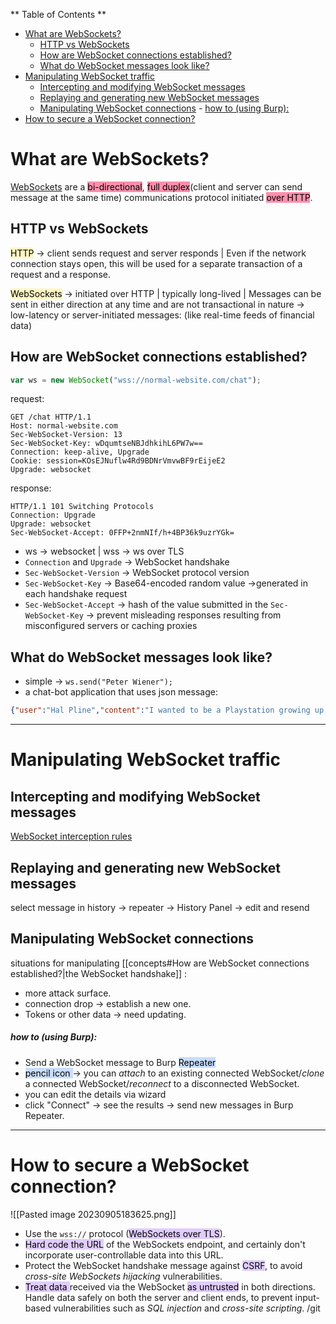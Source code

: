 ** Table of Contents **

- [What are WebSockets?](#What%20are%20WebSockets?)
	- [HTTP vs WebSockets](#HTTP%20vs%20WebSockets)
	- [How are WebSocket connections established?](#How%20are%20WebSocket%20connections%20established?)
	- [What do WebSocket messages look like?](#What%20do%20WebSocket%20messages%20look%20like?)
- [Manipulating WebSocket traffic](#Manipulating%20WebSocket%20traffic)
	- [Intercepting and modifying WebSocket messages](#Intercepting%20and%20modifying%20WebSocket%20messages)
	- [Replaying and generating new WebSocket messages](#Replaying%20and%20generating%20new%20WebSocket%20messages)
	- [Manipulating WebSocket connections](#Manipulating%20WebSocket%20connections)
				- [how to (using Burp):](#how%20to%20(using%20Burp):)
- [How to secure a WebSocket connection?](#How%20to%20secure%20a%20WebSocket%20connection?)

#  What are WebSockets?

[WebSockets](https://portswigger.net/web-security/websockets) are a <mark style="background: #FF5582A6;">bi-directional</mark>, <mark style="background: #FF5582A6;">full duplex</mark>(client and server can send message at the same time) communications protocol initiated <mark style="background: #FF5582A6;">over HTTP</mark>.

## HTTP vs WebSockets

<mark style="background: #FFF3A3A6;">HTTP</mark> -> client sends request and server responds | Even if the network connection stays open, this will be used for a separate transaction of a request and a response.

<mark style="background: #FFF3A3A6;">WebSockets</mark> -> initiated over HTTP | typically long-lived | Messages can be sent in either direction at any time and are not transactional in nature ->  low-latency or server-initiated messages: (like real-time feeds of financial data)
## How are WebSocket connections established?

```js
var ws = new WebSocket("wss://normal-website.com/chat");
```
request:
```http
GET /chat HTTP/1.1
Host: normal-website.com
Sec-WebSocket-Version: 13
Sec-WebSocket-Key: wDqumtseNBJdhkihL6PW7w==
Connection: keep-alive, Upgrade
Cookie: session=KOsEJNuflw4Rd9BDNrVmvwBF9rEijeE2
Upgrade: websocket
```
response:
```http
HTTP/1.1 101 Switching Protocols
Connection: Upgrade
Upgrade: websocket
Sec-WebSocket-Accept: 0FFP+2nmNIf/h+4BP36k9uzrYGk=
```

- ws -> websocket | wss -> ws over TLS
- `Connection` and `Upgrade` -> WebSocket handshake
- `Sec-WebSocket-Version` -> WebSocket protocol version
- `Sec-WebSocket-Key` ->  Base64-encoded random value ->generated in each handshake request
- `Sec-WebSocket-Accept` -> hash of the value submitted in the `Sec-WebSocket-Key` -> prevent misleading responses resulting from misconfigured servers or caching proxies
## What do WebSocket messages look like?

- simple ->  `ws.send("Peter Wiener");`
- a chat-bot application that uses json message: 
```json
{"user":"Hal Pline","content":"I wanted to be a Playstation growing up, not a device to answer your inane questions"}
```

---
# Manipulating WebSocket traffic

## Intercepting and modifying WebSocket messages

[WebSocket interception rules](https://portswigger.net/burp/documentation/desktop/settings/tools/proxy#websocket-interception-rules)
## Replaying and generating new WebSocket messages

select message in history -> repeater -> History Panel -> edit and resend 
## Manipulating WebSocket connections

situations for manipulating [[concepts#How are WebSocket connections established?|the WebSocket handshake]] :

-  more attack surface.
-  connection drop -> establish a new one.
- Tokens or other data -> need updating.
##### how to (using Burp):
- Send a WebSocket message to Burp <mark style="background: #ADCCFFA6;">Repeater</mark> 
- <mark style="background: #ADCCFFA6;">pencil icon </mark>-> you can *attach* to an existing connected WebSocket/*clone* a connected WebSocket/*reconnect* to a disconnected WebSocket.
- you can edit the details via wizard
- click "Connect" -> see the results -> send new messages in Burp Repeater.

---
# How to secure a WebSocket connection? 

![[Pasted image 20230905183625.png]]

- Use the `wss://` protocol (<mark style="background: #D2B3FFA6;">WebSockets over TLS</mark>).
- <mark style="background: #D2B3FFA6;">Hard code the URL</mark> of the WebSockets endpoint, and certainly don't incorporate user-controllable data into this URL.
- Protect the WebSocket handshake message against <mark style="background: #D2B3FFA6;">CSRF</mark>, to avoid _cross-site WebSockets hijacking_ vulnerabilities.
- <mark style="background: #D2B3FFA6;">Treat data </mark>received via the WebSocket <mark style="background: #D2B3FFA6;">as untrusted</mark> in both directions. Handle data safely on both the server and client ends, to prevent input-based vulnerabilities such as _SQL injection_ and _cross-site scripting_.
  /git